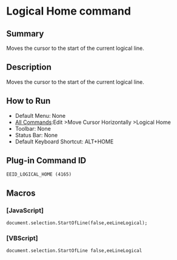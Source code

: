 # Logical Home command

## Summary

Moves the cursor to the start of the current logical line.

## Description

Moves the cursor to the start of the current logical line.

## How to Run

- Default Menu: None
- [All Commands](../tools/all_commands):Edit \>Move Cursor Horizontally
\>Logical Home
- Toolbar: None
- Status Bar: None
- Default Keyboard Shortcut: ALT+HOME

## Plug-in Command ID

```
EEID_LOGICAL_HOME (4165)```

## Macros

### \[JavaScript\]

```
document.selection.StartOfLine(false,eeLineLogical);
```

### \[VBScript\]

```
document.selection.StartOfLine false,eeLineLogical
```
